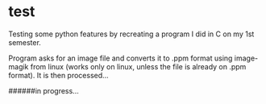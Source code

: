 # test
Testing some python features by recreating a program I did in C on my 1st semester.

Program asks for an image file and converts it to .ppm format using image-magik from linux (works only on linux, unless the file is already on .ppm format). It is then processed... 

######in progress...
